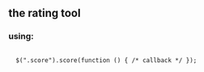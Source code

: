 <h2> the rating tool </h2>

<h3>
  using:
</h3>

<code>
  $(".score").score(function () { /* callback */ });
</code>
